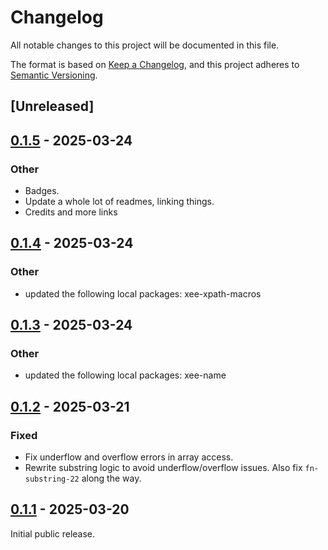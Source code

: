 # Changelog

All notable changes to this project will be documented in this file.

The format is based on [Keep a Changelog](https://keepachangelog.com/en/1.0.0/),
and this project adheres to [Semantic Versioning](https://semver.org/spec/v2.0.0.html).

## [Unreleased]

## [0.1.5](https://github.com/Paligo/xee/compare/xee-interpreter-v0.1.4...xee-interpreter-v0.1.5) - 2025-03-24

### Other

- Badges.
- Update a whole lot of readmes, linking things.
- Credits and more links

## [0.1.4](https://github.com/Paligo/xee/compare/xee-interpreter-v0.1.3...xee-interpreter-v0.1.4) - 2025-03-24

### Other

- updated the following local packages: xee-xpath-macros

## [0.1.3](https://github.com/Paligo/xee/compare/xee-interpreter-v0.1.2...xee-interpreter-v0.1.3) - 2025-03-24

### Other

- updated the following local packages: xee-name

## [0.1.2](https://github.com/Paligo/xee/compare/xee-interpreter-v0.1.1...xee-interpreter-v0.1.2) - 2025-03-21

### Fixed

- Fix underflow and overflow errors in array access.
- Rewrite substring logic to avoid underflow/overflow issues. Also fix
  `fn-substring-22` along the way.

## [0.1.1](https://github.com/Paligo/xee/releases/tag/xee-interpreter-v0.1.1) - 2025-03-20

Initial public release.
